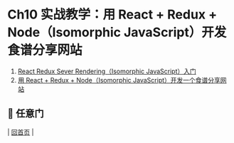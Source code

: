 # Ch10 实战教学：用 React + Redux + Node（Isomorphic JavaScript）开发食谱分享网站

1. [React Redux Sever Rendering（Isomorphic JavaScript）入门](react-redux-server-rendering-isomorphic-javascript.md)
2. [用 React + Redux + Node（Isomorphic JavaScript）开发一个食谱分享网站](react-router-redux-node-isomorphic-javascript-open-cook.md)

## :door: 任意门
| [回首页](../summary.html) |